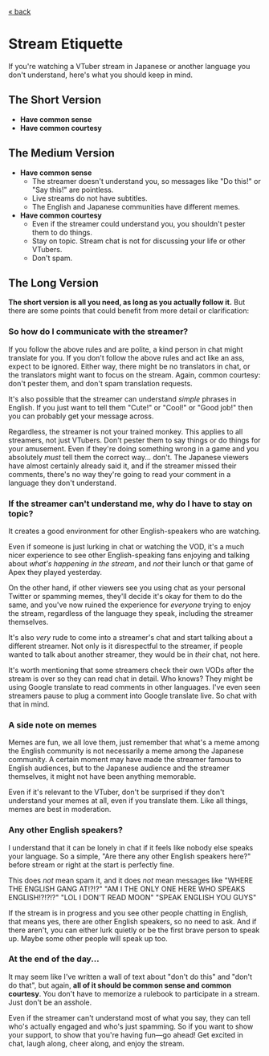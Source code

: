 [« back](../index.md)

# Stream Etiquette

If you're watching a VTuber stream in Japanese or another language
you don't understand, here's what you should keep in mind.

## The Short Version

* **Have common sense**
* **Have common courtesy**

## The Medium Version

* **Have common sense**
  * The streamer doesn't understand you, so messages like "Do this!" or "Say this!" are pointless.
  * Live streams do not have subtitles.
  * The English and Japanese communities have different memes.
* **Have common courtesy**
  * Even if the streamer could understand you, you shouldn't pester them to do things.
  * Stay on topic. Stream chat is not for discussing your life or other VTubers.
  * Don't spam.

## The Long Version

**The short version is all you need, as long as you actually follow it.**
But there are some points that could benefit from more detail or clarification:

### So how do I communicate with the streamer?

If you follow the above rules and are polite, a kind person in chat might translate for you.
If you don't follow the above rules and act like an ass, expect to be ignored.
Either way, there might be no translators in chat, or the translators might want to focus on the stream.
Again, common courtesy: don't pester them, and don't spam translation requests.

It's also possible that the streamer can understand *simple* phrases in English.
If you just want to tell them "Cute!" or "Cool!" or "Good job!" then you can probably
get your message across.

Regardless, the streamer is not your trained monkey. This applies to all streamers,
not just VTubers. Don't pester them to say things or do things for your amusement.
Even if they're doing something wrong in a game and you absolutely *must* tell them
the correct way... don't. The Japanese viewers have almost certainly already said it,
and if the streamer missed their comments, there's no way they're going to read
your comment in a language they don't understand.

### If the streamer can't understand me, why do I have to stay on topic?

It creates a good environment for other English-speakers who are watching.

Even if someone is just lurking in chat or watching the VOD, it's a much nicer experience
to see other English-speaking fans enjoying and talking about *what's happening in the stream*,
and *not* their lunch or that game of Apex they played yesterday.

On the other hand, if other viewers see you using chat as your personal Twitter or spamming memes,
they'll decide it's okay for them to do the same, and you've now ruined the experience for *everyone*
trying to enjoy the stream, regardless of the language they speak, including the streamer themselves.

It's also *very* rude to come into a streamer's chat and start talking about a different streamer.
Not only is it disrespectful to the streamer, if people wanted to talk about another streamer,
they would be in *their* chat, not here.

It's worth mentioning that some streamers check their own VODs after the stream is
over so they can read chat in detail. Who knows? They might be using Google translate to read
comments in other languages. I've even seen streamers pause to plug a comment into Google translate
live. So chat with that in mind.

### A side note on memes

Memes are fun, we all love them, just remember that what's a meme among the English
community is not necessarily a meme among the Japanese community. A certain moment may
have made the streamer famous to English audiences, but to the Japanese audience and
the streamer themselves, it might not have been anything memorable.

Even if it's relevant to the VTuber, don't be surprised if they don't understand your
memes at all, even if you translate them. Like all things, memes are best in moderation.

### Any other English speakers?

I understand that it can be lonely in chat if it feels like nobody else speaks your language.
So a simple, "Are there any other English speakers here?" before stream or right at the start
is perfectly fine.

This does *not* mean spam it, and it does *not* mean messages like "WHERE THE ENGLISH GANG AT!?!?"
"AM I THE ONLY ONE HERE WHO SPEAKS ENGLISH!?!?!?" "LOL I DON'T READ MOON" "SPEAK ENGLISH YOU GUYS"

If the stream is in progress and you see other people chatting in English, that means yes,
there are other English speakers, so no need to ask. And if there aren't, you can either lurk
quietly or be the first brave person to speak up. Maybe some other people will speak up too.

### At the end of the day...

It may seem like I've written a wall of text about "don't do this" and "don't do that", but again,
**all of it should be common sense and common courtesy**. You don't have to memorize a rulebook
to participate in a stream. Just don't be an asshole.

Even if the streamer can't understand most of what you say, they can tell who's actually engaged
and who's just spamming. So if you want to show your support, to show that you're having fun—go ahead!
Get excited in chat, laugh along, cheer along, and enjoy the stream.